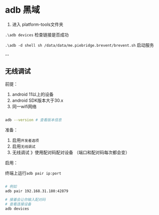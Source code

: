 # adb 黑域

1. 进入 platform-tools文件夹

`.\adb devices` 检查链接是否成功

`.\adb -d shell sh /data/data/me.piebridge.brevent/brevent.sh` 启动服务

--<!-- markdownlint-capture -->

## 无线调试

前提：

1. android 11以上的设备
2. android SDK版本大于30.x
3. 同一wifi网络

```sh

adb --version # 查看版本信息

```

准备：

1. 启用`开发者选项`
2. 启用`无线调试`
3. 无线调试 》使用配对码配对设备 （端口和配对码每次都会变）

启用：

终端上运行`adb pair ip:port`

```sh

# 例如
adb pair 192.168.31.180:42879

# 接着会让你输入配对码
# 查看连接设备
adb devices

```
